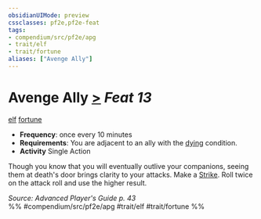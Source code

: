 ```yaml
---
obsidianUIMode: preview
cssclasses: pf2e,pf2e-feat
tags:
- compendium/src/pf2e/apg
- trait/elf
- trait/fortune
aliases: ["Avenge Ally"]
---
```

# Avenge Ally  [>](rules/core-rulebook/chapter-9-playing-the-game.md#Actions "Single Action") *Feat 13*  
[elf](rules/traits/elf.md "Elf Ancestry & Heritage Trait")  [fortune](rules/traits/fortune.md "Fortune Effect Trait")  

- **Frequency**: once every 10 minutes
- **Requirements**: You are adjacent to an ally with the [dying](rules/conditions.md#Dying) condition.
- **Activity** Single Action

Though you know that you will eventually outlive your companions, seeing them at death's door brings clarity to your attacks. Make a [Strike](rules/actions/strike.md). Roll twice on the attack roll and use the higher result.

*Source: Advanced Player's Guide p. 43*  
%% #compendium/src/pf2e/apg #trait/elf #trait/fortune %%